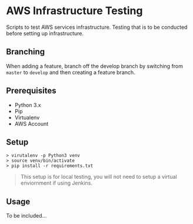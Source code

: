 # AWS Infrastructure Testing
Scripts to test AWS services infrastructure. Testing that is to be conducted before setting up infrastructure.

## Branching
When adding a feature, branch off the develop branch by switching from `master` to `develop` and then creating a feature branch.

## Prerequisites
- Python 3.x
- Pip
- Virtualenv
- AWS Account

## Setup
```
> virutalenv -p Python3 venv
> source venv/bin/activate
> pip install -r requirements.txt
```
> This setup is for local testing, you will not need to setup a virtual enviornment if using Jenkins.

## Usage
To be included...
